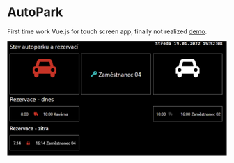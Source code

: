 # AutoPark

First time work Vue.js for touch screen app, finally not realized <a href="http://autopark.petrjandl.cz/" target="_blank">demo</a>.

<img src="https://github.com/PetrJandl/AutoPark/blob/main/AutoPark.png">
